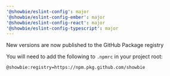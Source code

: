 ```yaml
---
'@showbie/eslint-config': major
'@showbie/eslint-config-ember': major
'@showbie/eslint-config-react': major
'@showbie/eslint-config-typescript': major
---
```


New versions are now published to the GitHub Package registry

You will need to add the following to `.npmrc` in your project root:

```
@showbie:registry=https://npm.pkg.github.com/showbie
```
